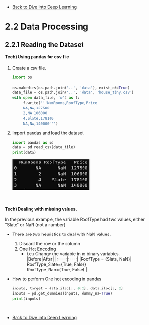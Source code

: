 * [Back to Dive into Deep Learning](../../main.md)

# 2.2 Data Processing

## 2.2.1 Reading the Dataset
#### Tech) Using pandas for csv file 
1. Create a csv file.
   ```python
   import os

   os.makedirs(os.path.join('..', 'data'), exist_ok=True)
   data_file = os.path.join('..', 'data', 'house_tiny.csv')
   with open(data_file, 'w') as f:
        f.write('''NumRooms,RoofType,Price
        NA,NA,127500
        2,NA,106000
        4,Slate,178100
        NA,NA,140000''')
   ```

2. Import pandas and load the dataset.
   ```python
   import pandas as pd
   data = pd.read_csv(data_file)
   print(data)
   ```
   ![](images/001.png)

<br>

#### Tech) Dealing with missing values.
In the previous example, the variable RoofType had two values, either "Slate" or NaN (not a number).    
- There are two heuristics to deal with NaN values.
  1. Discard the row or the column
  2. One Hot Encoding
     - i.e.) Change the variable in to binary variables.   
       |Before|After|
       |:----:|:---:|
       |RoofType = {Slate, NaN}| RoofType_Slate={True, False} <br> RoofType_Nan={True, False} |

- How to perform One hot encoding in pandas
  ```python
  inputs, target = data.iloc[:, 0:2], data.iloc[:, 2]
  inputs = pd.get_dummies(inputs, dummy_na=True)
  print(inputs)
  ```











<br>

* [Back to Dive into Deep Learning](../../main.md)